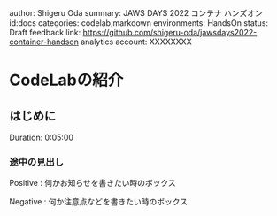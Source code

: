 author: Shigeru Oda
summary: JAWS DAYS 2022 コンテナ ハンズオン
id:docs
categories: codelab,markdown
environments: HandsOn
status: Draft
feedback link: https://github.com/shigeru-oda/jawsdays2022-container-handson
analytics account: XXXXXXXX
# CodeLabの紹介
## はじめに
Duration: 0:05:00
### 途中の見出し
Positive
: 何かお知らせを書きたい時のボックス

Negative
: 何か注意点などを書きたい時のボックス